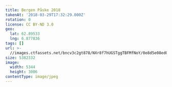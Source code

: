 ```yaml
---
title: Bergen Påske 2018
takenAt: '2018-03-29T17:32:29.000Z'
rotation: 0
license: CC BY-ND 3.0
geo:
  lat: 62.89533
  lng: 6.877836
tags: []
url: >-
  //images.ctfassets.net/bncv3c2gt878/NXr8f7hUGSTggTBFMfNoY/0e8d5e08ed03a73fdbc9d288793d83d0/bergen-pske-2018_26306360017_o
size: 5382332
image:
  width: 5344
  height: 3006
contentType: image/jpeg
---
```


